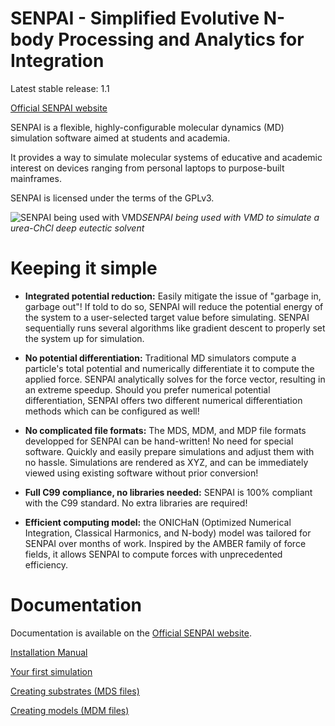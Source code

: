 # SENPAI - Simplified Evolutive N-body Processing and Analytics for Integration

Latest stable release: 1.1

[Official SENPAI website](https://senpaimd.org)

SENPAI is a flexible, highly-configurable molecular dynamics (MD) simulation software aimed at students and academia.

It provides a way to simulate molecular systems of educative and academic interest on devices ranging from personal laptops to purpose-built mainframes.

SENPAI is licensed under the terms of the GPLv3.

![SENPAI being used with VMD](https://i.imgur.com/kSL3KkY.png)*SENPAI being used with VMD to simulate a urea-ChCl deep eutectic solvent*

# Keeping it simple

- **Integrated potential reduction:** Easily mitigate the issue of "garbage in, garbage out"! If told to do so, SENPAI will reduce the potential energy of the system to a user-selected target value before simulating. SENPAI sequentially runs several algorithms like gradient descent to properly set the system up for simulation.

- **No potential differentiation:** Traditional MD simulators compute a particle's total potential and numerically differentiate it to compute the applied force. SENPAI analytically solves for the force vector, resulting in an extreme speedup. Should you prefer numerical potential differentiation, SENPAI offers two different numerical differentiation methods which can be configured as well!

- **No complicated file formats:** The MDS, MDM, and MDP file formats developped for SENPAI can be hand-written! No need for special software. Quickly and easily prepare simulations and adjust them with no hassle. Simulations are rendered as XYZ, and can be immediately viewed using existing software without prior conversion!

- **Full C99 compliance, no libraries needed:** SENPAI is 100% compliant with the C99 standard. No extra libraries are required!

- **Efficient computing model:** the ONICHaN (Optimized Numerical Integration, Classical Harmonics, and N-body) model was tailored for SENPAI over months of work. Inspired by the AMBER family of force fields, it allows SENPAI to compute forces with unprecedented efficiency.

# Documentation

Documentation is available on the [Official SENPAI website](https://senpaimd.org).

[Installation Manual](https://senpaimd.org/manuals/installation)

[Your first simulation](https://senpaimd.org/manuals/first-simulation)

[Creating substrates (MDS files)](https://senpaimd.org/manuals/mds-format/)

[Creating models (MDM files)](https://senpaimd.org/manuals/mdm-format)
